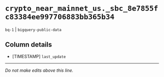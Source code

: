 # `crypto_near_mainnet_us._sbc_8e7855fc83384ee997706883bb365b34`
`bq-1` | `bigquery-public-data`

## Column details
* [TIMESTAMP] `last_update`

-------------------------------------------------------------------------------
*Do not make edits above this line.*
